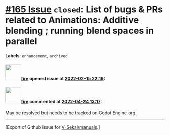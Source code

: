 # [\#165 Issue](https://github.com/V-Sekai/manuals/issues/165) `closed`: List of bugs & PRs related to Animations: Additive blending ; running blend spaces in parallel
**Labels**: `enhancement`, `archived`


#### <img src="https://avatars.githubusercontent.com/u/32321?u=c2e06a3d2b49a467aa907e54aa259516440267cc&v=4" width="50">[fire](https://github.com/fire) opened issue at [2022-02-15 22:19](https://github.com/V-Sekai/manuals/issues/165):



#### <img src="https://avatars.githubusercontent.com/u/32321?u=c2e06a3d2b49a467aa907e54aa259516440267cc&v=4" width="50">[fire](https://github.com/fire) commented at [2022-04-24 13:17](https://github.com/V-Sekai/manuals/issues/165#issuecomment-1107840360):

May be resolved but needs to be tracked on Godot Engine org.


-------------------------------------------------------------------------------



[Export of Github issue for [V-Sekai/manuals](https://github.com/V-Sekai/manuals).]
